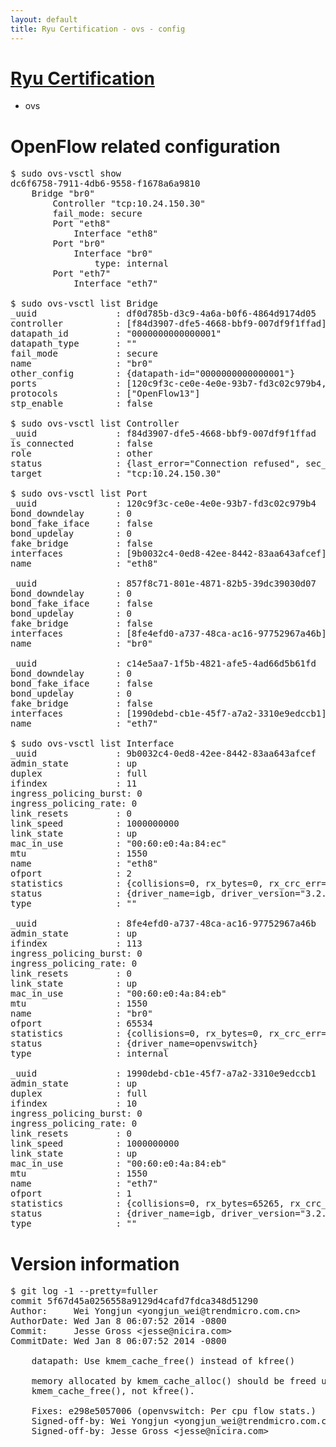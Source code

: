 ```yaml
---
layout: default
title: Ryu Certification - ovs - config
---
```

# [Ryu Certification](http://osrg.github.io/ryu/certification.html)
* ovs 

# OpenFlow related configuration
<pre>
$ sudo ovs-vsctl show
dc6f6758-7911-4db6-9558-f1678a6a9810
    Bridge "br0"
        Controller "tcp:10.24.150.30"
        fail_mode: secure
        Port "eth8"
            Interface "eth8"
        Port "br0"
            Interface "br0"
                type: internal
        Port "eth7"
            Interface "eth7"

$ sudo ovs-vsctl list Bridge
_uuid               : df0d785b-d3c9-4a6a-b0f6-4864d9174d05
controller          : [f84d3907-dfe5-4668-bbf9-007df9f1ffad]
datapath_id         : "0000000000000001"
datapath_type       : ""
fail_mode           : secure
name                : "br0"
other_config        : {datapath-id="0000000000000001"}
ports               : [120c9f3c-ce0e-4e0e-93b7-fd3c02c979b4, 857f8c71-801e-4871-82b5-39dc39030d07, c14e5aa7-1f5b-4821-afe5-4ad66d5b61fd]
protocols           : ["OpenFlow13"]
stp_enable          : false

$ sudo ovs-vsctl list Controller
_uuid               : f84d3907-dfe5-4668-bbf9-007df9f1ffad
is_connected        : false
role                : other
status              : {last_error="Connection refused", sec_since_connect="352", sec_since_disconnect="0", state=BACKOFF}
target              : "tcp:10.24.150.30"

$ sudo ovs-vsctl list Port
_uuid               : 120c9f3c-ce0e-4e0e-93b7-fd3c02c979b4
bond_downdelay      : 0
bond_fake_iface     : false
bond_updelay        : 0
fake_bridge         : false
interfaces          : [9b0032c4-0ed8-42ee-8442-83aa643afcef]
name                : "eth8"

_uuid               : 857f8c71-801e-4871-82b5-39dc39030d07
bond_downdelay      : 0
bond_fake_iface     : false
bond_updelay        : 0
fake_bridge         : false
interfaces          : [8fe4efd0-a737-48ca-ac16-97752967a46b]
name                : "br0"

_uuid               : c14e5aa7-1f5b-4821-afe5-4ad66d5b61fd
bond_downdelay      : 0
bond_fake_iface     : false
bond_updelay        : 0
fake_bridge         : false
interfaces          : [1990debd-cb1e-45f7-a7a2-3310e9edccb1]
name                : "eth7"

$ sudo ovs-vsctl list Interface
_uuid               : 9b0032c4-0ed8-42ee-8442-83aa643afcef
admin_state         : up
duplex              : full
ifindex             : 11
ingress_policing_burst: 0
ingress_policing_rate: 0
link_resets         : 0
link_speed          : 1000000000
link_state          : up
mac_in_use          : "00:60:e0:4a:84:ec"
mtu                 : 1550
name                : "eth8"
ofport              : 2
statistics          : {collisions=0, rx_bytes=0, rx_crc_err=0, rx_dropped=0, rx_errors=0, rx_frame_err=0, rx_over_err=0, rx_packets=0, tx_bytes=20536, tx_dropped=0, tx_errors=0, tx_packets=220}
status              : {driver_name=igb, driver_version="3.2.10-k", firmware_version="3.10-0"}
type                : ""

_uuid               : 8fe4efd0-a737-48ca-ac16-97752967a46b
admin_state         : up
ifindex             : 113
ingress_policing_burst: 0
ingress_policing_rate: 0
link_resets         : 0
link_state          : up
mac_in_use          : "00:60:e0:4a:84:eb"
mtu                 : 1550
name                : "br0"
ofport              : 65534
statistics          : {collisions=0, rx_bytes=0, rx_crc_err=0, rx_dropped=0, rx_errors=0, rx_frame_err=0, rx_over_err=0, rx_packets=0, tx_bytes=0, tx_dropped=0, tx_errors=0, tx_packets=0}
status              : {driver_name=openvswitch}
type                : internal

_uuid               : 1990debd-cb1e-45f7-a7a2-3310e9edccb1
admin_state         : up
duplex              : full
ifindex             : 10
ingress_policing_burst: 0
ingress_policing_rate: 0
link_resets         : 0
link_speed          : 1000000000
link_state          : up
mac_in_use          : "00:60:e0:4a:84:eb"
mtu                 : 1550
name                : "eth7"
ofport              : 1
statistics          : {collisions=0, rx_bytes=65265, rx_crc_err=0, rx_dropped=0, rx_errors=0, rx_frame_err=0, rx_over_err=0, rx_packets=660, tx_bytes=0, tx_dropped=0, tx_errors=0, tx_packets=0}
status              : {driver_name=igb, driver_version="3.2.10-k", firmware_version="3.10-0"}
type                : ""
</pre>

# Version information
<pre>
$ git log -1 --pretty=fuller
commit 5f67d45a0256558a9129d4cafd7fdca348d51290
Author:     Wei Yongjun &lt;yongjun_wei@trendmicro.com.cn&gt;
AuthorDate: Wed Jan 8 06:07:52 2014 -0800
Commit:     Jesse Gross &lt;jesse@nicira.com&gt;
CommitDate: Wed Jan 8 06:07:52 2014 -0800

    datapath: Use kmem_cache_free() instead of kfree()
    
    memory allocated by kmem_cache_alloc() should be freed using
    kmem_cache_free(), not kfree().
    
    Fixes: e298e5057006 (openvswitch: Per cpu flow stats.)
    Signed-off-by: Wei Yongjun &lt;yongjun_wei@trendmicro.com.cn&gt;
    Signed-off-by: Jesse Gross &lt;jesse@nicira.com&gt;
</pre>
